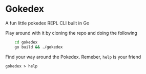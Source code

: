 # Gokedex

A fun little pokedex REPL CLI built in Go

Play around with it by cloning the repo and doing the following

```sh
    cd gokedex
    go build && ./gokedex
```

Find your way around the Pokedex. Remeber, `help` is your friend

`gokedex > help`
